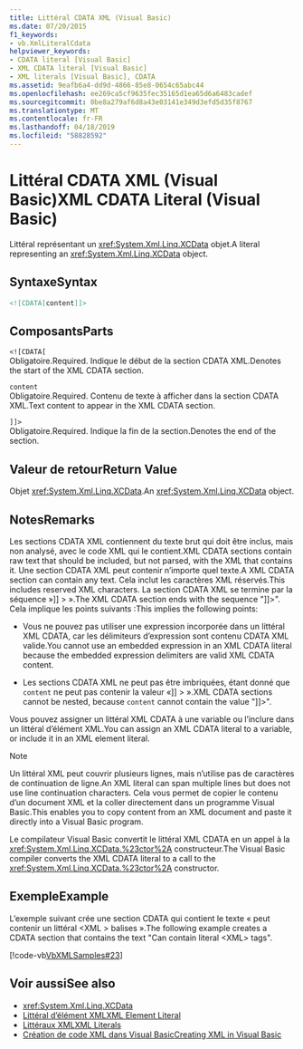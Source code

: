 ```yaml
---
title: Littéral CDATA XML (Visual Basic)
ms.date: 07/20/2015
f1_keywords:
- vb.XmlLiteralCdata
helpviewer_keywords:
- CDATA literal [Visual Basic]
- XML CDATA literal [Visual Basic]
- XML literals [Visual Basic], CDATA
ms.assetid: 9eafb6a4-dd9d-4866-85e8-0654c65abc44
ms.openlocfilehash: ee269ca5cf9635fec35165d1ea65d6a6483cadef
ms.sourcegitcommit: 0be8a279af6d8a43e03141e349d3efd5d35f8767
ms.translationtype: MT
ms.contentlocale: fr-FR
ms.lasthandoff: 04/18/2019
ms.locfileid: "58828592"
---
```

# <a name="xml-cdata-literal-visual-basic"></a><span data-ttu-id="b7b52-102">Littéral CDATA XML (Visual Basic)</span><span class="sxs-lookup"><span data-stu-id="b7b52-102">XML CDATA Literal (Visual Basic)</span></span>
<span data-ttu-id="b7b52-103">Littéral représentant un <xref:System.Xml.Linq.XCData> objet.</span><span class="sxs-lookup"><span data-stu-id="b7b52-103">A literal representing an <xref:System.Xml.Linq.XCData> object.</span></span>  
  
## <a name="syntax"></a><span data-ttu-id="b7b52-104">Syntaxe</span><span class="sxs-lookup"><span data-stu-id="b7b52-104">Syntax</span></span>  
  
```xml  
<![CDATA[content]]>  
```  
  
## <a name="parts"></a><span data-ttu-id="b7b52-105">Composants</span><span class="sxs-lookup"><span data-stu-id="b7b52-105">Parts</span></span>  
 `<![CDATA[`  
 <span data-ttu-id="b7b52-106">Obligatoire.</span><span class="sxs-lookup"><span data-stu-id="b7b52-106">Required.</span></span> <span data-ttu-id="b7b52-107">Indique le début de la section CDATA XML.</span><span class="sxs-lookup"><span data-stu-id="b7b52-107">Denotes the start of the XML CDATA section.</span></span>  
  
 `content`  
 <span data-ttu-id="b7b52-108">Obligatoire.</span><span class="sxs-lookup"><span data-stu-id="b7b52-108">Required.</span></span> <span data-ttu-id="b7b52-109">Contenu de texte à afficher dans la section CDATA XML.</span><span class="sxs-lookup"><span data-stu-id="b7b52-109">Text content to appear in the XML CDATA section.</span></span>  
  
 `]]>`  
 <span data-ttu-id="b7b52-110">Obligatoire.</span><span class="sxs-lookup"><span data-stu-id="b7b52-110">Required.</span></span> <span data-ttu-id="b7b52-111">Indique la fin de la section.</span><span class="sxs-lookup"><span data-stu-id="b7b52-111">Denotes the end of the section.</span></span>  
  
## <a name="return-value"></a><span data-ttu-id="b7b52-112">Valeur de retour</span><span class="sxs-lookup"><span data-stu-id="b7b52-112">Return Value</span></span>  
 <span data-ttu-id="b7b52-113">Objet <xref:System.Xml.Linq.XCData>.</span><span class="sxs-lookup"><span data-stu-id="b7b52-113">An <xref:System.Xml.Linq.XCData> object.</span></span>  
  
## <a name="remarks"></a><span data-ttu-id="b7b52-114">Notes</span><span class="sxs-lookup"><span data-stu-id="b7b52-114">Remarks</span></span>  
 <span data-ttu-id="b7b52-115">Les sections CDATA XML contiennent du texte brut qui doit être inclus, mais non analysé, avec le code XML qui le contient.</span><span class="sxs-lookup"><span data-stu-id="b7b52-115">XML CDATA sections contain raw text that should be included, but not parsed, with the XML that contains it.</span></span> <span data-ttu-id="b7b52-116">Une section CDATA XML peut contenir n’importe quel texte.</span><span class="sxs-lookup"><span data-stu-id="b7b52-116">A XML CDATA section can contain any text.</span></span> <span data-ttu-id="b7b52-117">Cela inclut les caractères XML réservés.</span><span class="sxs-lookup"><span data-stu-id="b7b52-117">This includes reserved XML characters.</span></span> <span data-ttu-id="b7b52-118">La section CDATA XML se termine par la séquence »]] > ».</span><span class="sxs-lookup"><span data-stu-id="b7b52-118">The XML CDATA section ends with the sequence "]]>".</span></span> <span data-ttu-id="b7b52-119">Cela implique les points suivants :</span><span class="sxs-lookup"><span data-stu-id="b7b52-119">This implies the following points:</span></span>  
  
-   <span data-ttu-id="b7b52-120">Vous ne pouvez pas utiliser une expression incorporée dans un littéral XML CDATA, car les délimiteurs d’expression sont contenu CDATA XML valide.</span><span class="sxs-lookup"><span data-stu-id="b7b52-120">You cannot use an embedded expression in an XML CDATA literal because the embedded expression delimiters are valid XML CDATA content.</span></span>  
  
-   <span data-ttu-id="b7b52-121">Les sections CDATA XML ne peut pas être imbriquées, étant donné que `content` ne peut pas contenir la valeur «]] > ».</span><span class="sxs-lookup"><span data-stu-id="b7b52-121">XML CDATA sections cannot be nested, because `content` cannot contain the value "]]>".</span></span>  
  
 <span data-ttu-id="b7b52-122">Vous pouvez assigner un littéral XML CDATA à une variable ou l’inclure dans un littéral d’élément XML.</span><span class="sxs-lookup"><span data-stu-id="b7b52-122">You can assign an XML CDATA literal to a variable, or include it in an XML element literal.</span></span>  
  
> [!NOTE]
>  <span data-ttu-id="b7b52-123">Un littéral XML peut couvrir plusieurs lignes, mais n’utilise pas de caractères de continuation de ligne.</span><span class="sxs-lookup"><span data-stu-id="b7b52-123">An XML literal can span multiple lines but does not use line continuation characters.</span></span> <span data-ttu-id="b7b52-124">Cela vous permet de copier le contenu d’un document XML et la coller directement dans un programme Visual Basic.</span><span class="sxs-lookup"><span data-stu-id="b7b52-124">This enables you to copy content from an XML document and paste it directly into a Visual Basic program.</span></span>  
  
 <span data-ttu-id="b7b52-125">Le compilateur Visual Basic convertit le littéral XML CDATA en un appel à la <xref:System.Xml.Linq.XCData.%23ctor%2A> constructeur.</span><span class="sxs-lookup"><span data-stu-id="b7b52-125">The Visual Basic compiler converts the XML CDATA literal to a call to the <xref:System.Xml.Linq.XCData.%23ctor%2A> constructor.</span></span>  
  
## <a name="example"></a><span data-ttu-id="b7b52-126">Exemple</span><span class="sxs-lookup"><span data-stu-id="b7b52-126">Example</span></span>  
 <span data-ttu-id="b7b52-127">L’exemple suivant crée une section CDATA qui contient le texte « peut contenir un littéral \<XML > balises ».</span><span class="sxs-lookup"><span data-stu-id="b7b52-127">The following example creates a CDATA section that contains the text "Can contain literal \<XML> tags".</span></span>  
  
 [!code-vb[VbXMLSamples#23](~/samples/snippets/visualbasic/VS_Snippets_VBCSharp/VbXMLSamples/VB/XMLSamples11.vb#23)]  
  
## <a name="see-also"></a><span data-ttu-id="b7b52-128">Voir aussi</span><span class="sxs-lookup"><span data-stu-id="b7b52-128">See also</span></span>

- <xref:System.Xml.Linq.XCData>
- [<span data-ttu-id="b7b52-129">Littéral d’élément XML</span><span class="sxs-lookup"><span data-stu-id="b7b52-129">XML Element Literal</span></span>](../../../visual-basic/language-reference/xml-literals/xml-element-literal.md)
- [<span data-ttu-id="b7b52-130">Littéraux XML</span><span class="sxs-lookup"><span data-stu-id="b7b52-130">XML Literals</span></span>](../../../visual-basic/language-reference/xml-literals/index.md)
- [<span data-ttu-id="b7b52-131">Création de code XML dans Visual Basic</span><span class="sxs-lookup"><span data-stu-id="b7b52-131">Creating XML in Visual Basic</span></span>](../../../visual-basic/programming-guide/language-features/xml/creating-xml.md)
